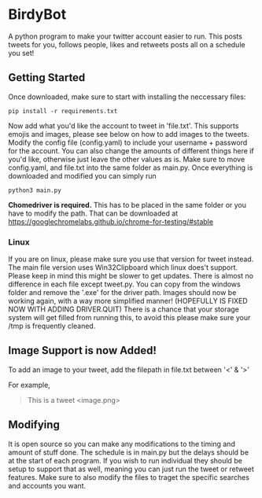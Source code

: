 # BirdyBot
A python program to make your twitter account easier to run. This posts tweets for you, follows people, likes and retweets posts all on a schedule you set!

## Getting Started
Once downloaded, make sure to start with installing the neccessary files:
```
pip install -r requirements.txt
```

Now add what you'd like the account to tweet in 'file.txt'. This supports emojis and images, please see below on how to add images to the tweets. Modify the config file (config.yaml) to include your username + password for the account. You can also change the amounts of different things here if you'd like, otherwise just leave the other values as is. Make sure to move config.yaml, and file.txt into the same folder as main.py. Once everything is downloaded and modified you can simply run 
``` 
python3 main.py
```

**Chomedriver is required.** This has to be placed in the same folder or you have to modify the path. That can be downloaded at https://googlechromelabs.github.io/chrome-for-testing/#stable

### Linux
If you are on linux, please make sure you use that version for tweet instead. The main file version uses Win32Clipboard which linux does't support. Please keep in mind this might be slower to get updates. There is almost no difference in each file except tweet.py. You can copy from the windows folder and remove the '.exe' for the driver path. Images should now be working again, with a way more simplified manner! (HOPEFULLY IS FIXED NOW WITH ADDING DRIVER.QUIT) There is a chance that your storage system will get filled from running this, to avoid this please make sure your /tmp is frequently cleaned.

## Image Support is now Added!
To add an image to your tweet, add the filepath in file.txt between '<' & '>'

For example, 
> This is a tweet <image.png>

## Modifying
It is open source so you can make any modifications to the timing and amount of stuff done. The schedule is in main.py but the delays should be at the start of each program. If you wish to run individual they should be setup to support that as well, meaning you can just run the tweet or retweet features. Make sure to also modify the files to traget the specific searches and accounts you want.

